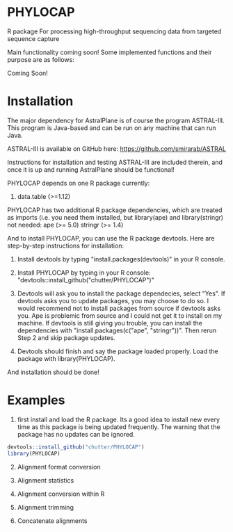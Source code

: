 # PHYLOCAP

R package For processing high-throughput sequencing data from targeted sequence capture

Main functionality coming soon! Some implemented functions and their purpose are as follows: 

Coming Soon!

# Installation

The major dependency for AstralPlane is of course the program ASTRAL-III. This program is Java-based and can be run on any machine that can run Java. 

ASTRAL-III is available on GitHub here: https://github.com/smirarab/ASTRAL

Instructions for installation and testing ASTRAL-III are included therein, and once it is up and running AstralPlane should be functional! 

PHYLOCAP depends on one R package currently:
  1) data.table (>=1.12)

PHYLOCAP has two additional R package dependencies, which are treated as imports (i.e. you need them installed, but library(ape) and library(stringr) not needed: 
  ape (>= 5.0)
  stringr (>= 1.4)
  
And to install PHYLOCAP, you can use the R package devtools. Here are step-by-step instructions for installation:

1) Install devtools by typing "install.packages(devtools)" in your R console. 

2) Install PHYLOCAP by typing in your R console: "devtools::install_github("chutter/PHYLOCAP")"

3) Devtools will ask you to install the package dependecies, select "Yes". If devtools asks you to update packages, you may choose to do so. I would recommend not to install packages from source if devtools asks you. Ape is problemic from source and I could not get it to install on my machine. If devtools is still giving you trouble, you can install the dependencies with "install.packages(c("ape", "stringr"))". Then rerun Step 2 and skip package updates. 

4) Devtools should finish and say the package loaded properly. Load the package with library(PHYLOCAP). 

And installation should be done! 


# Examples

1) first install and load the R package. Its a good idea to install new every time as this package is being updated frequently. The warning that the package has no updates can be ignored. 

```r
devtools::install_github("chutter/PHYLOCAP")
library(PHYLOCAP)

```

2) Alignment format conversion 




3) Alignment statistics




4) Alignment conversion within R



5) Alignment trimming 



6) Concatenate alignments 

